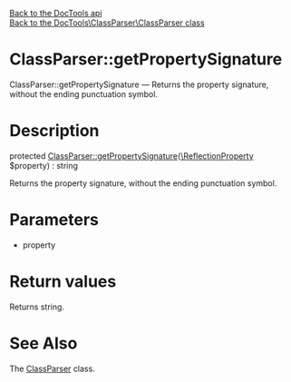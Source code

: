 [Back to the DocTools api](https://github.com/lingtalfi/DocTools/blob/master/doc/api/DocTools.md)<br>
[Back to the DocTools\ClassParser\ClassParser class](https://github.com/lingtalfi/DocTools/blob/master/doc/api/DocTools/ClassParser/ClassParser.md)


ClassParser::getPropertySignature
================



ClassParser::getPropertySignature — Returns the property signature, without the ending punctuation symbol.




Description
================


protected [ClassParser::getPropertySignature](https://github.com/lingtalfi/DocTools/blob/master/doc/api/DocTools/ClassParser/ClassParser/getPropertySignature.md)([\ReflectionProperty](http://php.net/manual/en/class.reflectionproperty.php) $property) : string




Returns the property signature, without the ending punctuation symbol.




Parameters
================


- property

    


Return values
================

Returns string.







See Also
================

The [ClassParser](https://github.com/lingtalfi/DocTools/blob/master/doc/api/DocTools/ClassParser/ClassParser.md) class.
